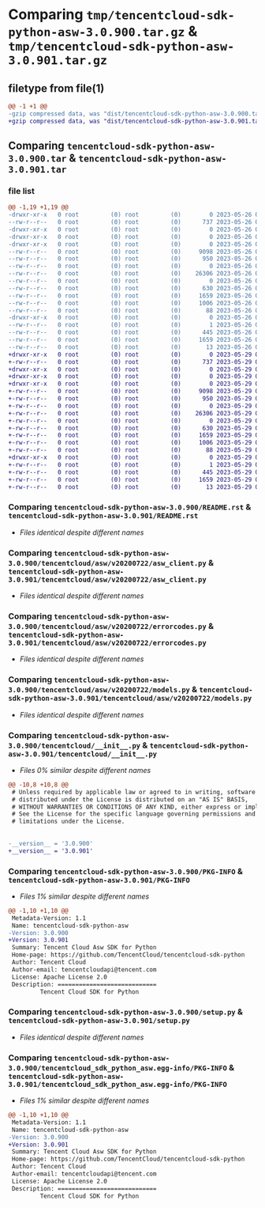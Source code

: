 # Comparing `tmp/tencentcloud-sdk-python-asw-3.0.900.tar.gz` & `tmp/tencentcloud-sdk-python-asw-3.0.901.tar.gz`

## filetype from file(1)

```diff
@@ -1 +1 @@
-gzip compressed data, was "dist/tencentcloud-sdk-python-asw-3.0.900.tar", last modified: Fri May 26 02:10:13 2023, max compression
+gzip compressed data, was "dist/tencentcloud-sdk-python-asw-3.0.901.tar", last modified: Mon May 29 02:16:42 2023, max compression
```

## Comparing `tencentcloud-sdk-python-asw-3.0.900.tar` & `tencentcloud-sdk-python-asw-3.0.901.tar`

### file list

```diff
@@ -1,19 +1,19 @@
-drwxr-xr-x   0 root         (0) root         (0)        0 2023-05-26 02:10:13.000000 tencentcloud-sdk-python-asw-3.0.900/
--rw-r--r--   0 root         (0) root         (0)      737 2023-05-26 02:10:13.000000 tencentcloud-sdk-python-asw-3.0.900/README.rst
-drwxr-xr-x   0 root         (0) root         (0)        0 2023-05-26 02:10:13.000000 tencentcloud-sdk-python-asw-3.0.900/tencentcloud/
-drwxr-xr-x   0 root         (0) root         (0)        0 2023-05-26 02:10:13.000000 tencentcloud-sdk-python-asw-3.0.900/tencentcloud/asw/
-drwxr-xr-x   0 root         (0) root         (0)        0 2023-05-26 02:10:13.000000 tencentcloud-sdk-python-asw-3.0.900/tencentcloud/asw/v20200722/
--rw-r--r--   0 root         (0) root         (0)     9098 2023-05-26 02:10:13.000000 tencentcloud-sdk-python-asw-3.0.900/tencentcloud/asw/v20200722/asw_client.py
--rw-r--r--   0 root         (0) root         (0)      950 2023-05-26 02:10:13.000000 tencentcloud-sdk-python-asw-3.0.900/tencentcloud/asw/v20200722/errorcodes.py
--rw-r--r--   0 root         (0) root         (0)        0 2023-05-26 02:10:13.000000 tencentcloud-sdk-python-asw-3.0.900/tencentcloud/asw/v20200722/__init__.py
--rw-r--r--   0 root         (0) root         (0)    26306 2023-05-26 02:10:13.000000 tencentcloud-sdk-python-asw-3.0.900/tencentcloud/asw/v20200722/models.py
--rw-r--r--   0 root         (0) root         (0)        0 2023-05-26 02:10:13.000000 tencentcloud-sdk-python-asw-3.0.900/tencentcloud/asw/__init__.py
--rw-r--r--   0 root         (0) root         (0)      630 2023-05-26 02:10:13.000000 tencentcloud-sdk-python-asw-3.0.900/tencentcloud/__init__.py
--rw-r--r--   0 root         (0) root         (0)     1659 2023-05-26 02:10:13.000000 tencentcloud-sdk-python-asw-3.0.900/PKG-INFO
--rw-r--r--   0 root         (0) root         (0)     1006 2023-05-26 02:10:13.000000 tencentcloud-sdk-python-asw-3.0.900/setup.py
--rw-r--r--   0 root         (0) root         (0)       88 2023-05-26 02:10:13.000000 tencentcloud-sdk-python-asw-3.0.900/setup.cfg
-drwxr-xr-x   0 root         (0) root         (0)        0 2023-05-26 02:10:13.000000 tencentcloud-sdk-python-asw-3.0.900/tencentcloud_sdk_python_asw.egg-info/
--rw-r--r--   0 root         (0) root         (0)        1 2023-05-26 02:10:13.000000 tencentcloud-sdk-python-asw-3.0.900/tencentcloud_sdk_python_asw.egg-info/dependency_links.txt
--rw-r--r--   0 root         (0) root         (0)      445 2023-05-26 02:10:13.000000 tencentcloud-sdk-python-asw-3.0.900/tencentcloud_sdk_python_asw.egg-info/SOURCES.txt
--rw-r--r--   0 root         (0) root         (0)     1659 2023-05-26 02:10:13.000000 tencentcloud-sdk-python-asw-3.0.900/tencentcloud_sdk_python_asw.egg-info/PKG-INFO
--rw-r--r--   0 root         (0) root         (0)       13 2023-05-26 02:10:13.000000 tencentcloud-sdk-python-asw-3.0.900/tencentcloud_sdk_python_asw.egg-info/top_level.txt
+drwxr-xr-x   0 root         (0) root         (0)        0 2023-05-29 02:16:42.000000 tencentcloud-sdk-python-asw-3.0.901/
+-rw-r--r--   0 root         (0) root         (0)      737 2023-05-29 02:16:41.000000 tencentcloud-sdk-python-asw-3.0.901/README.rst
+drwxr-xr-x   0 root         (0) root         (0)        0 2023-05-29 02:16:42.000000 tencentcloud-sdk-python-asw-3.0.901/tencentcloud/
+drwxr-xr-x   0 root         (0) root         (0)        0 2023-05-29 02:16:42.000000 tencentcloud-sdk-python-asw-3.0.901/tencentcloud/asw/
+drwxr-xr-x   0 root         (0) root         (0)        0 2023-05-29 02:16:42.000000 tencentcloud-sdk-python-asw-3.0.901/tencentcloud/asw/v20200722/
+-rw-r--r--   0 root         (0) root         (0)     9098 2023-05-29 02:16:41.000000 tencentcloud-sdk-python-asw-3.0.901/tencentcloud/asw/v20200722/asw_client.py
+-rw-r--r--   0 root         (0) root         (0)      950 2023-05-29 02:16:41.000000 tencentcloud-sdk-python-asw-3.0.901/tencentcloud/asw/v20200722/errorcodes.py
+-rw-r--r--   0 root         (0) root         (0)        0 2023-05-29 02:16:41.000000 tencentcloud-sdk-python-asw-3.0.901/tencentcloud/asw/v20200722/__init__.py
+-rw-r--r--   0 root         (0) root         (0)    26306 2023-05-29 02:16:41.000000 tencentcloud-sdk-python-asw-3.0.901/tencentcloud/asw/v20200722/models.py
+-rw-r--r--   0 root         (0) root         (0)        0 2023-05-29 02:16:41.000000 tencentcloud-sdk-python-asw-3.0.901/tencentcloud/asw/__init__.py
+-rw-r--r--   0 root         (0) root         (0)      630 2023-05-29 02:16:41.000000 tencentcloud-sdk-python-asw-3.0.901/tencentcloud/__init__.py
+-rw-r--r--   0 root         (0) root         (0)     1659 2023-05-29 02:16:42.000000 tencentcloud-sdk-python-asw-3.0.901/PKG-INFO
+-rw-r--r--   0 root         (0) root         (0)     1006 2023-05-29 02:16:41.000000 tencentcloud-sdk-python-asw-3.0.901/setup.py
+-rw-r--r--   0 root         (0) root         (0)       88 2023-05-29 02:16:42.000000 tencentcloud-sdk-python-asw-3.0.901/setup.cfg
+drwxr-xr-x   0 root         (0) root         (0)        0 2023-05-29 02:16:42.000000 tencentcloud-sdk-python-asw-3.0.901/tencentcloud_sdk_python_asw.egg-info/
+-rw-r--r--   0 root         (0) root         (0)        1 2023-05-29 02:16:42.000000 tencentcloud-sdk-python-asw-3.0.901/tencentcloud_sdk_python_asw.egg-info/dependency_links.txt
+-rw-r--r--   0 root         (0) root         (0)      445 2023-05-29 02:16:42.000000 tencentcloud-sdk-python-asw-3.0.901/tencentcloud_sdk_python_asw.egg-info/SOURCES.txt
+-rw-r--r--   0 root         (0) root         (0)     1659 2023-05-29 02:16:42.000000 tencentcloud-sdk-python-asw-3.0.901/tencentcloud_sdk_python_asw.egg-info/PKG-INFO
+-rw-r--r--   0 root         (0) root         (0)       13 2023-05-29 02:16:42.000000 tencentcloud-sdk-python-asw-3.0.901/tencentcloud_sdk_python_asw.egg-info/top_level.txt
```

### Comparing `tencentcloud-sdk-python-asw-3.0.900/README.rst` & `tencentcloud-sdk-python-asw-3.0.901/README.rst`

 * *Files identical despite different names*

### Comparing `tencentcloud-sdk-python-asw-3.0.900/tencentcloud/asw/v20200722/asw_client.py` & `tencentcloud-sdk-python-asw-3.0.901/tencentcloud/asw/v20200722/asw_client.py`

 * *Files identical despite different names*

### Comparing `tencentcloud-sdk-python-asw-3.0.900/tencentcloud/asw/v20200722/errorcodes.py` & `tencentcloud-sdk-python-asw-3.0.901/tencentcloud/asw/v20200722/errorcodes.py`

 * *Files identical despite different names*

### Comparing `tencentcloud-sdk-python-asw-3.0.900/tencentcloud/asw/v20200722/models.py` & `tencentcloud-sdk-python-asw-3.0.901/tencentcloud/asw/v20200722/models.py`

 * *Files identical despite different names*

### Comparing `tencentcloud-sdk-python-asw-3.0.900/tencentcloud/__init__.py` & `tencentcloud-sdk-python-asw-3.0.901/tencentcloud/__init__.py`

 * *Files 0% similar despite different names*

```diff
@@ -10,8 +10,8 @@
 # Unless required by applicable law or agreed to in writing, software
 # distributed under the License is distributed on an "AS IS" BASIS,
 # WITHOUT WARRANTIES OR CONDITIONS OF ANY KIND, either express or implied.
 # See the License for the specific language governing permissions and
 # limitations under the License.
 
 
-__version__ = '3.0.900'
+__version__ = '3.0.901'
```

### Comparing `tencentcloud-sdk-python-asw-3.0.900/PKG-INFO` & `tencentcloud-sdk-python-asw-3.0.901/PKG-INFO`

 * *Files 1% similar despite different names*

```diff
@@ -1,10 +1,10 @@
 Metadata-Version: 1.1
 Name: tencentcloud-sdk-python-asw
-Version: 3.0.900
+Version: 3.0.901
 Summary: Tencent Cloud Asw SDK for Python
 Home-page: https://github.com/TencentCloud/tencentcloud-sdk-python
 Author: Tencent Cloud
 Author-email: tencentcloudapi@tencent.com
 License: Apache License 2.0
 Description: ============================
         Tencent Cloud SDK for Python
```

### Comparing `tencentcloud-sdk-python-asw-3.0.900/setup.py` & `tencentcloud-sdk-python-asw-3.0.901/setup.py`

 * *Files identical despite different names*

### Comparing `tencentcloud-sdk-python-asw-3.0.900/tencentcloud_sdk_python_asw.egg-info/PKG-INFO` & `tencentcloud-sdk-python-asw-3.0.901/tencentcloud_sdk_python_asw.egg-info/PKG-INFO`

 * *Files 1% similar despite different names*

```diff
@@ -1,10 +1,10 @@
 Metadata-Version: 1.1
 Name: tencentcloud-sdk-python-asw
-Version: 3.0.900
+Version: 3.0.901
 Summary: Tencent Cloud Asw SDK for Python
 Home-page: https://github.com/TencentCloud/tencentcloud-sdk-python
 Author: Tencent Cloud
 Author-email: tencentcloudapi@tencent.com
 License: Apache License 2.0
 Description: ============================
         Tencent Cloud SDK for Python
```

